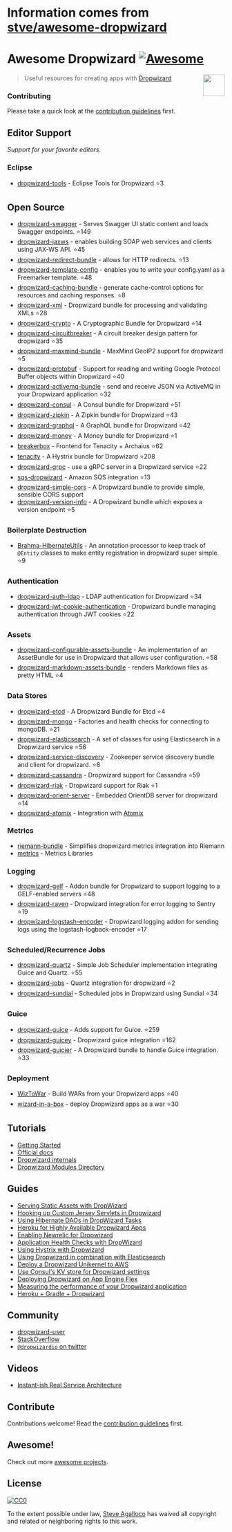 # Information comes from [stve/awesome-dropwizard](https://github.com/stve/awesome-dropwizard)
# Awesome Dropwizard [![Awesome](https://cdn.rawgit.com/sindresorhus/awesome/d7305f38d29fed78fa85652e3a63e154dd8e8829/media/badge.svg)][awesome]

[<img src="https://cdn.rawgit.com/stve/awesome-dropwizard/master/dropwizard-hat.png" align="right" width="50">][dropwizard]

[awesome]: https://github.com/sindresorhus/awesome
[dropwizard]: http://www.dropwizard.io

> Useful resources for creating apps with [Dropwizard](http://www.dropwizard.io)

### Contributing

Please take a quick look at the [contribution guidelines](CONTRIBUTING.md) first.

## Editor Support

*Support for your favorite editors.*

### Eclipse

* [dropwizard-tools](https://github.com/Tasktop/dropwizard-tools) - Eclipse Tools for Dropwizard :star:3

## Open Source

* [dropwizard-swagger](https://github.com/smoketurner/dropwizard-swagger) - Serves Swagger UI static content and loads Swagger endpoints. :star:149
* [dropwizard-jaxws](https://github.com/roskart/dropwizard-jaxws) - enables building SOAP web services and clients using JAX-WS API. :star:45
* [dropwizard-redirect-bundle](https://github.com/bazaarvoice/dropwizard-redirect-bundle) - allows for HTTP redirects. :star:13
* [dropwizard-template-config](https://github.com/tkrille/dropwizard-template-config) - enables you to write your config.yaml as a Freemarker template. :star:48
* [dropwizard-caching-bundle](https://github.com/bazaarvoice/dropwizard-caching-bundle) - generate cache-control options for resources and caching responses. :star:8
* [dropwizard-xml](https://github.com/yunspace/dropwizard-xml) - Dropwizard bundle for processing and validating XMLs :star:28
* [dropwizard-crypto](https://github.com/meltmedia/dropwizard-crypto) - A Cryptographic Bundle for Dropwizard :star:14
* [dropwizard-circuitbreaker](https://github.com/mtakaki/dropwizard-circuitbreaker) - A circuit breaker design pattern for dropwizard :star:35
* [dropwizard-maxmind-bundle](https://github.com/phaneesh/dropwizard-maxmind-bundle) - MaxMind GeoIP2 support for dropwizard :star:5
* [dropwizard-protobuf](https://github.com/dropwizard/dropwizard-protobuf) - Support for reading and writing Google Protocol Buffer objects within Dropwizard :star:40
* [dropwizard-activemq-bundle](https://github.com/mbknor/dropwizard-activemq-bundle) - send and receive JSON via ActiveMQ in your Dropwizard application :star:32
* [dropwizard-consul](https://github.com/smoketurner/dropwizard-consul) - A Consul bundle for Dropwizard :star:51
* [dropwizard-zipkin](https://github.com/smoketurner/dropwizard-zipkin) - A Zipkin bundle for Dropwizard :star:43
* [dropwizard-graphql](https://github.com/smoketurner/dropwizard-graphql) - A GraphQL bundle for Dropwizard :star:42
* [dropwizard-money](https://github.com/smoketurner/dropwizard-money) - A Money bundle for Dropwizard :star:1
* [breakerbox](https://github.com/yammer/breakerbox) - Frontend for Tenacity + Archaius :star:62
* [tenacity](https://github.com/yammer/tenacity) - A Hystrix bundle for Dropwizard :star:208
* [dropwizard-grpc](https://github.com/msteinhoff/dropwizard-grpc) - use a gRPC server in a Dropwizard service :star:22
* [sqs-dropwizard](https://github.com/bascan/aws-dropwizard) - Amazon SQS integration :star:13
* [dropwizard-simple-cors](https://github.com/ojacobson/dropwizard-simple-cors) - A Dropwizard bundle to provide simple, sensible CORS support
* [dropwizard-version-info](https://github.com/palantir/dropwizard-version-info) - A Dropwizard bundle which exposes a version endpoint :star:5

### Boilerplate Destruction
* [Brahma-HibernateUtils](https://github.com/gozefo/brahma-hibernateutils) - An annotation processor to keep track of ```@Entity``` classes to make entity registration in dropwizard super simple. :star:9

### Authentication

* [dropwizard-auth-ldap](https://github.com/yammer/dropwizard-auth-ldap) - LDAP authentication for Dropwizard :star:34
* [dropwizard-jwt-cookie-authentication](https://github.com/dhatim/dropwizard-jwt-cookie-authentication) - Dropwizard bundle managing authentication through JWT cookies :star:22

### Assets

* [dropwizard-configurable-assets-bundle](https://github.com/bazaarvoice/dropwizard-configurable-assets-bundle) - An implementation of an AssetBundle for use in Dropwizard that allows user configuration. :star:58
* [dropwizard-markdown-assets-bundle](https://github.com/rnorth/dropwizard-markdown-assets-bundle) - renders Markdown files as pretty HTML :star:4

### Data Stores

* [dropwizard-etcd](https://github.com/meltmedia/dropwizard-etcd) - A Dropwizard Bundle for Etcd :star:4
* [dropwizard-mongo](https://github.com/eeb/dropwizard-mongo) - Factories and health checks for connecting to mongoDB. :star:21
* [dropwizard-elasticsearch](https://github.com/dropwizard/dropwizard-elasticsearch) - A set of classes for using Elasticsearch in a Dropwizard service :star:56
* [dropwizard-service-discovery](https://github.com/santanusinha/dropwizard-service-discovery) - Zookeeper service discovery bundle and client for dropwizard. :star:8
* [dropwizard-cassandra](https://github.com/composable-systems/dropwizard-cassandra) - Dropwizard support for Cassandra :star:59
* [dropwizard-riak](https://github.com/smoketurner/dropwizard-riak) - Dropwizard support for Riak :star:1
* [dropwizard-orient-server](https://github.com/xvik/dropwizard-orient-server) - Embedded OrientDB server for dropwizard :star:14
* [dropwizard-atomix](https://github.com/smoketurner/dropwizard-atomix) - Integration with [Atomix](http://atomix.io/)

### Metrics

* [riemann-bundle](https://github.com/phaneesh/riemann-bundle) - Simplifies dropwizard metrics integration into Riemann
* [metrics](http://metrics.dropwizard.io/3.1.0/manual/third-party/) - Metrics Libraries

### Logging

* [dropwizard-gelf](https://github.com/gini/dropwizard-gelf) - Addon bundle for Dropwizard to support logging to a GELF-enabled servers :star:48
* [dropwizard-raven](https://github.com/tradier/dropwizard-raven) - Dropwizard integration for error logging to Sentry :star:19
* [dropwizard-logstash-encoder](https://github.com/Wikia/dropwizard-logstash-encoder) - Dropwizard logging addon for sending logs using the logstash-logback-encoder :star:17

### Scheduled/Recurrence Jobs

* [dropwizard-quartz](https://github.com/jaredstehler/dropwizard-quartz) - Simple Job Scheduler implementation integrating Guice and Quartz. :star:55
* [dropwizard-jobs](https://github.com/spinscale/dropwizard-jobs) - Quartz integration for dropwizard :star:2
* [dropwizard-sundial](https://github.com/timmolter/dropwizard-sundial) - Scheduled jobs in Dropwizard using Sundial :star:34

### Guice

* [dropwizard-guice](https://github.com/HubSpot/dropwizard-guice) - Adds support for Guice. :star:259
* [dropwizard-guicey](https://github.com/xvik/dropwizard-guicey) - Dropwizard guice integration :star:162
* [dropwizard-guicier](https://github.com/HubSpot/dropwizard-guicier) - A Dropwizard bundle to handle Guice integration. :star:33

### Deployment

* [WizToWar](https://github.com/twilio/wiztowar) - Build WARs from your Dropwizard apps :star:40
* [wizard-in-a-box](https://github.com/rvs-fluid-it/wizard-in-a-box) - deploy Dropwizard apps as a war :star:30

## Tutorials

* [Getting Started](http://www.dropwizard.io/0.9.2/docs/getting-started.html)
* [Official docs](http://www.dropwizard.io/0.9.2/docs/manual/index.html)
* [Dropwizard internals](http://www.dropwizard.io/0.9.2/docs/manual/internals.html)
* [Dropwizard Modules Directory](http://modules.dropwizard.io/)

## Guides

* [Serving Static Assets with DropWizard](https://spin.atomicobject.com/2014/10/11/serving-static-assets-with-dropwizard/)
* [Hooking up Custom Jersey Servlets in Dropwizard](https://spin.atomicobject.com/2015/03/30/jersey-servlets-dropwizard/)
* [Using Hibernate DAOs in DropWizard Tasks](https://spin.atomicobject.com/2015/02/03/dropwizard-hibernate-dao/)
* [Heroku for Highly Available Dropwizard Apps](http://techbytes.anuragkapur.com/2015/05/heroku-for-highly-available-dropwizard.html?m=1)
* [Enabling Newrelic for Dropwizard](http://kyleboon.org/blog/2013/09/23/newrelic-for-dropwizard/)
* [Application Health Checks with DropWizard](http://willhamill.com/2014/12/04/application-health-checks-with-dropwizard)
* [Using Hystrix with Dropwizard](http://christopher-batey.blogspot.com/2014/08/using-hystrix-with-dropwizard.html)
* [Using Dropwizard in combination with Elasticsearch](https://www.gridshore.nl/2014/05/15/using-dropwizard-combination-elasticsearch/)
* [Deploy a Dropwizard Unikernel to AWS](https://boxfuse.com/blog/dropwizard-aws.html)
* [Use Consul's KV store for Dropwizard settings](http://www.remmelt.com/post/use-consuls-kv-store-for-dropwizard-settings/)
* [Deploying Dropwizard on App Engine Flex](https://www.aytech.ca/blog/dropwizard-app-engine-flexible-env/)
* [Measuring the performance of your Dropwizard application](https://www.aytech.ca/blog/measuring-performance-dropwizard-application/)
* [Heroku + Gradle + Dropwizard](https://www.aytech.ca/blog/heroku-gradle-dropwizard/)

## Community

* [dropwizard-user](https://groups.google.com/forum/#!forum/dropwizard-user)
* [StackOverflow](https://stackoverflow.com/questions/tagged/dropwizard)
* [`@dropwizardio` on twitter](https://twitter.com/dropwizardio)

## Videos

* [Instant-ish Real Service Architecture](https://vimeo.com/37930578)

## Contribute

Contributions welcome! Read the [contribution guidelines](CONTRIBUTING.md) first.

## Awesome!

Check out more [awesome projects](https://github.com/sindresorhus/awesome).

## License

[![CC0](https://licensebuttons.net/p/zero/1.0/88x31.png)](https://creativecommons.org/publicdomain/zero/1.0/)

To the extent possible under law, [Steve Agalloco](https://beforeitwasround.com) has waived all copyright and related or neighboring rights to this work.

